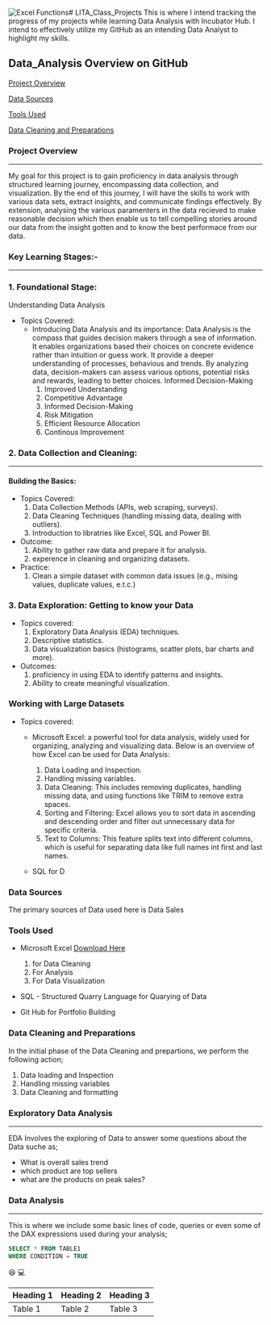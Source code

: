 ![Excel Functions](https://github.com/user-attachments/assets/c8d1bfed-176c-4b67-bd5a-8cf1744226ef)# LITA_Class_Projects
This is where I intend tracking the progress of my projects while learning Data Analysis with Incubator Hub.
I intend to effectively utilize my GitHub as an intending Data Analyst to highlight my skills.
## Data_Analysis Overview on GitHub

[Project Overview](#project-overview)

[Data Sources](#data-sources)

[Tools Used](#tools-used)

[Data Cleaning and Preparations](#data-cleaning-and-preparations)

### Project Overview
---
My goal for this project is to gain proficiency in data analysis through structured learning journey, encompassing data collection, and visualization. By the end of this journey, I will have the skills to work with various data sets, extract insights, and communicate findings effectively. By extension, analysing the various paramenters in the data recieved to make reasonable decision which then enable us to tell compelling stories around our data from the insight gotten and to know the best performace from our data. 

### Key Learning Stages:- 
---
### 1. Foundational Stage:
Understanding Data Analysis
- Topics Covered: 
  - Introducing Data Analysis and its importance: Data Analysis is the compass that guides decision makers through a sea of information. It enables organizations based their choices on concrete evidence rather than intuition or guess work. It provide a deeper understanding of processes, behavious and trends. By analyzing data, decision-makers can assess various options, potential risks and rewards, leading to better choices.
    Informed Decision-Making 
     1. Improved Understanding
     2. Competitive Advantage
     3. Informed Decision-Making
     4. Risk Mitigation
     5. Efficient Resource Allocation
     6. Continous Improvement 
### 2. Data Collection and Cleaning: 
---
#### Building the Basics: 
- Topics Covered:
  1. Data Collection Methods (APIs, web scraping, surveys).
  2. Data Cleaning Techniques (handling missing data, dealing with outliers).
  3. Introduction to libratries like Excel, SQL and Power BI.
- Outcome:
  1. Ability to gather raw data and prepare it for analysis.
  2. experence in cleaning and organizing datasets.
- Practice:
  1. Clean a simple dataset with common data issues (e.g., mising values, duplicate values, e.t.c.)
### 3. Data Exploration: Getting to know your Data
- Topics covered:
  1. Exploratory Data Analysis (EDA) techniques.
  2. Descriptive statistics.
  3. Data visualization basics (histograms, scatter plots, bar charts and more).
- Outcomes:
  1. proficiency in using EDA to identify patterns and insights.
  2. Ability to create meaningful visualization.
### Working with Large Datasets
- Topics covered:
  - Microsoft Excel: a powerful tool for data analysis, widely used for organizing, analyzing and visualizing data. Below is an overview of how Excel can be used for Data Analysis:
    1. Data Loading and Inspection.
    2. Handling missing variables.
    3. Data Cleaning: This includes removing duplicates, handling missing data, and using functions like TRIM to remove extra spaces.
    4. Sorting and Filtering: Excel allows you to sort data in ascending and descending order and filter out unnecessary data for specific criteria.
    5. Text to Columns: This feature splits text into different columns, which is useful for separating data like full names int first and last names.

  - SQL for D
### Data Sources
The primary sources of Data used here is Data Sales

### Tools Used
- Microsoft Excel [Download Here](https://www.microsoft.com)
  1. for Data Cleaning
  2. For Analysis
  3. For Data Visualization
     
- SQL  -  Structured Quarry Language for Quarying of Data
- Git Hub for Portfolio Building

### Data Cleaning and Preparations
In the initial phase of the Data Cleaning and prepartions, we perform the following action;
1. Data loading and Inspection
2. Handling missing variables
3. Data Cleaning and formatting

### Exploratory Data Analysis
---
EDA Involves the exploring of Data to answer some questions about the Data suche as;
- What is overall sales trend
- which product are top sellers
- what are the products on peak sales?

### Data Analysis

---
This is where we include some basic lines of code, queries or even some of the DAX expressions used during your analysis;

```SQL
SELECT * FROM TABLE1
WHERE CONDITION = TRUE
```
😆 
💻

|Heading 1|Heading 2|Heading 3|
|---------|---------|---------|
|Table 1|Table 2|Table 3|

